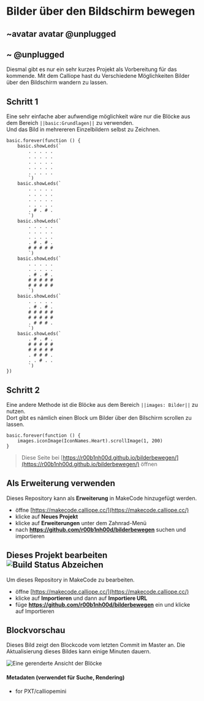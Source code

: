 # Bilder über den Bildschirm bewegen
## ~avatar avatar @unplugged


## ~ @unplugged
Diesmal gibt es nur ein sehr kurzes Projekt als Vorbereitung für das kommende.
Mit dem Calliope hast du Verschiedene Möglichkeiten Bilder über den Bildschirm wandern zu lassen.

## Schritt 1
Eine sehr einfache aber aufwendige möglichkeit wäre nur die Blöcke aus dem Bereich ``||basic:Grundlagen||`` zu verwenden. <br>
Und das Bild in mehrereren Einzelbildern selbst zu Zeichnen.

```blocks
basic.forever(function () {
    basic.showLeds(`
        . . . . .
        . . . . .
        . . . . .
        . . . . .
        . . . . .
        `)
    basic.showLeds(`
        . . . . .
        . . . . .
        . . . . .
        . . . . .
        . # . # .
        `)
    basic.showLeds(`
        . . . . .
        . . . . .
        . . . . .
        . # . # .
        # # # # #
        `)
    basic.showLeds(`
        . . . . .
        . . . . .
        . # . # .
        # # # # #
        # # # # #
        `)
    basic.showLeds(`
        . . . . .
        . # . # .
        # # # # #
        # # # # #
        . # # # .
        `)
    basic.showLeds(`
        . # . # .
        # # # # #
        # # # # #
        . # # # .
        . . # . .
        `)
})

``` 

## Schritt 2 
Eine andere Methode ist die Blöcke aus dem Bereich ``||images: Bilder||`` zu nutzen. <br>
Dort gibt es nämlich einen Block um Bilder über den Bilschirm scrollen zu lassen. 
```blocks
basic.forever(function () {
    images.iconImage(IconNames.Heart).scrollImage(1, 200)
}
```


> Diese Seite bei [https://r00b1nh00d.github.io/bilderbewegen/](https://r00b1nh00d.github.io/bilderbewegen/) öffnen

## Als Erweiterung verwenden

Dieses Repository kann als **Erweiterung** in MakeCode hinzugefügt werden.

* öffne [https://makecode.calliope.cc/](https://makecode.calliope.cc/)
* klicke auf **Neues Projekt**
* klicke auf **Erweiterungen** unter dem Zahnrad-Menü
* nach **https://github.com/r00b1nh00d/bilderbewegen** suchen und importieren

## Dieses Projekt bearbeiten ![Build Status Abzeichen](https://github.com/r00b1nh00d/bilderbewegen/workflows/MakeCode/badge.svg)

Um dieses Repository in MakeCode zu bearbeiten.

* öffne [https://makecode.calliope.cc/](https://makecode.calliope.cc/)
* klicke auf **Importieren** und dann auf **Importiere URL**
* füge **https://github.com/r00b1nh00d/bilderbewegen** ein und klicke auf Importieren

## Blockvorschau

Dieses Bild zeigt den Blockcode vom letzten Commit im Master an.
Die Aktualisierung dieses Bildes kann einige Minuten dauern.

![Eine gerenderte Ansicht der Blöcke](https://github.com/r00b1nh00d/bilderbewegen/raw/master/.github/makecode/blocks.png)

#### Metadaten (verwendet für Suche, Rendering)

* for PXT/calliopemini
<script src="https://makecode.com/gh-pages-embed.js"></script><script>makeCodeRender("{{ site.makecode.home_url }}", "{{ site.github.owner_name }}/{{ site.github.repository_name }}");</script>
